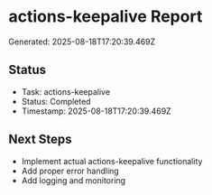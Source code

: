 # actions-keepalive Report

Generated: 2025-08-18T17:20:39.469Z

## Status
- Task: actions-keepalive
- Status: Completed
- Timestamp: 2025-08-18T17:20:39.469Z

## Next Steps
- Implement actual actions-keepalive functionality
- Add proper error handling
- Add logging and monitoring
